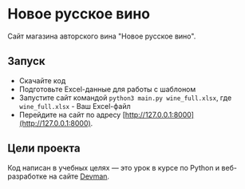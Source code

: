 # Новое русское вино

Сайт магазина авторского вина "Новое русское вино".

## Запуск

- Скачайте код
- Подготовьте Excel-данные для работы с шаблоном
- Запустите сайт командой `python3 main.py wine_full.xlsx`, где `wine_full.xlsx` - Ваш Excel-файл
- Перейдите на сайт по адресу [http://127.0.0.1:8000](http://127.0.0.1:8000).



## Цели проекта

Код написан в учебных целях — это урок в курсе по Python и веб-разработке на сайте [Devman](https://dvmn.org).


